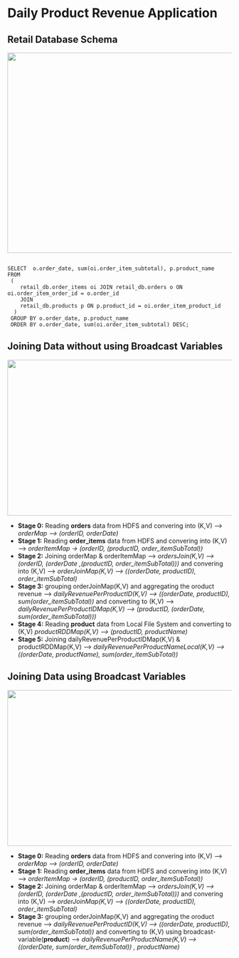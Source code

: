 # Daily Product Revenue Application


## Retail Database Schema 

<p align="center">
  <img width="700" height="450" src="https://user-images.githubusercontent.com/7428555/33092798-37222b68-cec9-11e7-8595-d0b2f4a1333b.jpg">
</p>



```

SELECT  o.order_date, sum(oi.order_item_subtotal), p.product_name
FROM 
 (
	retail_db.order_items oi JOIN retail_db.orders o ON oi.order_item_order_id = o.order_id
	JOIN
	retail_db.products p ON p.product_id = oi.order_item_product_id
  )
 GROUP BY o.order_date, p.product_name
 ORDER BY o.order_date, sum(oi.order_item_subtotal) DESC;

 ```

## Joining Data without using Broadcast Variables

<p align="center">
  <img width="700" height="350" src="https://user-images.githubusercontent.com/7428555/33091792-1f402aa2-cec6-11e7-981b-0781cb991dd7.PNG">
</p>

- **Stage 0:** Reading **orders** data from HDFS and convering into (K,V) --> *orderMap --> (orderID, orderDate)*
- **Stage 1:** Reading **order_items** data from HDFS and convering into (K,V) --> *orderItemMap -> (orderID, (productID, order_itemSubTotal))*
- **Stage 2:** Joining orderMap & orderItemMap --> *ordersJoin(K,V) --> (orderID, (orderDate ,(productID, order_itemSubTotal)))* and convering into (K,V) --> *orderJoinMap(K,V) --> ((orderDate, productID), order_itemSubTotal)*
- **Stage 3:** grouping orderJoinMap(K,V) and aggregating the oroduct revenue --> *dailyRevenuePerProductID(K,V) --> ((orderDate, productID), sum(order_itemSubTotal))* and converting to (K,V) --> *dailyRevenuePerProductIDMap(K,V) --> (productID, (orderDate, sum(order_itemSubTotal)))*
- **Stage 4:** Reading **product** data from Local File System and converting to (K,V) *productRDDMap(K,V) --> (productID, productName)*
- **Stage 5:** Joining dailyRevenuePerProductIDMap(K,V) & productRDDMap(K,V) --> *dailyRevenuePerProductNameLocal(K,V) --> ((orderDate, productName), sum(order_itemSubTotal))*

## Joining Data using Broadcast Variables
<p align="center">
  <img width="700" height="350" src="https://user-images.githubusercontent.com/7428555/33142228-b135e1b4-cf83-11e7-9d21-2cc923e9412c.PNG">
</p>

- **Stage 0:** Reading **orders** data from HDFS and convering into (K,V) --> *orderMap --> (orderID, orderDate)*
- **Stage 1:** Reading **order_items** data from HDFS and convering into (K,V) --> *orderItemMap -> (orderID, (productID, order_itemSubTotal))*
- **Stage 2:** Joining orderMap & orderItemMap --> *ordersJoin(K,V) --> (orderID, (orderDate ,(productID, order_itemSubTotal)))* and convering into (K,V) --> *orderJoinMap(K,V) --> ((orderDate, productID), order_itemSubTotal)*
- **Stage 3:** grouping orderJoinMap(K,V) and aggregating the oroduct revenue --> *dailyRevenuePerProductID(K,V) --> ((orderDate, productID), sum(order_itemSubTotal))* and converting to (K,V) using broadcast-variable(**product**) -->  *dailyRevenuePerProductName(K,V) --> ((orderDate, sum(order_itemSubTotal)) , productName)*


